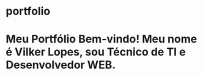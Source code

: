 # portfolio
# Meu Portfólio Bem-vindo! Meu nome é Vilker Lopes, sou Técnico de TI e Desenvolvedor WEB.
